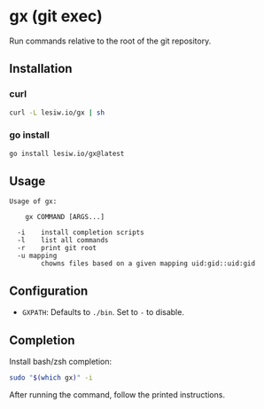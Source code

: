 # gx (git exec)

Run commands relative to the root of the git repository.

## Installation

### curl

```sh
curl -L lesiw.io/gx | sh
```

### go install

```sh
go install lesiw.io/gx@latest
```

## Usage

```
Usage of gx:

    gx COMMAND [ARGS...]

  -i    install completion scripts
  -l    list all commands
  -r    print git root
  -u mapping
        chowns files based on a given mapping uid:gid::uid:gid
```

## Configuration

* `GXPATH`: Defaults to `./bin`. Set to `-` to disable.

## Completion

Install bash/zsh completion:

```sh
sudo "$(which gx)" -i
```

After running the command, follow the printed instructions.
